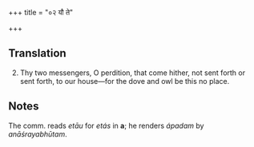 +++
title = "०२ यौ ते"

+++
## Translation
2. Thy two messengers, O perdition, that come hither, not sent forth or  
sent forth, to our house—for the dove and owl be this no place.

## Notes
The comm. reads *etāu* for *etás* in **a**; he renders *ápadam* by  
*anāśrayabhūtam*.
